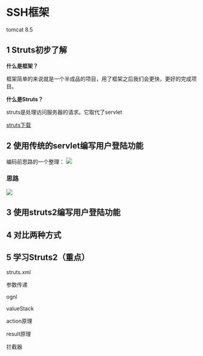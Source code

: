 # SSH框架
tomcat 8.5
## 1 Struts初步了解
**什么是框架？**

框架简单的来说就是一个半成品的项目，用了框架之后我们会更快，更好的完成项目。


**什么是Struts？**

struts是处理访问服务器的请求。它取代了servlet


[struts下载](http://mirrors.tuna.tsinghua.edu.cn/apache/struts/2.5.18/struts-2.5.18-all.zip)

## 2 使用传统的servlet编写用户登陆功能
编码前思路的一个整理：
![](https://github.com/dengxiangliu/MyWebSite/blob/master/SSH/SetImage/105.png)


### 思路
![](https://raw.githubusercontent.com/dengxiangliu/MyWebSite/master/SSH/SetImage/%E6%80%9D%E8%B7%AF.png)




## 3 使用struts2编写用户登陆功能




## 4 对比两种方式

## 5 学习Struts2（重点）
struts.xml

参数传递

ognl

valueStack

action原理

result原理

拦截器



